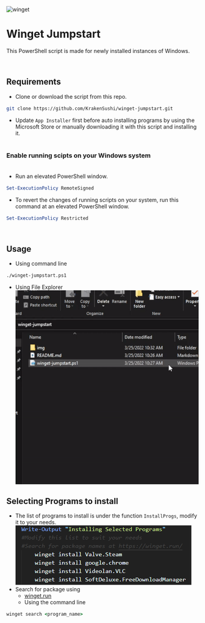 <img src="https://store-images.s-microsoft.com/image/apps.33061.13510798887475206.34a5b1cc-aab2-4ec5-ac80-54aecc0eb29a.fb80a0d9-dd99-4cfc-92c3-e937dd0dc5c9?mode=scale&q=90&h=200&w=200&background=%230078d7" alt="winget" width=100px><br>
# Winget Jumpstart


This PowerShell script is made for newly installed instances of Windows.

<br>

## Requirements

* Clone or download the script  from this repo.
```zsh
git clone https://github.com/KrakenSushi/winget-jumpstart.git
``` 
* Update `App Installer` first before auto installing programs by using the Microsoft Store or manually downloading it with this script and installing it.<br><br>
  
 ### Enable running scipts on your Windows system<br><br>
* Run an elevated PowerShell window.
```powershell
Set-ExecutionPolicy RemoteSigned
```
* To revert the changes of running scripts on your system, run this command at an elevated PowerShell window.
```powershell
Set-ExecutionPolicy Restricted
```
<br>

## Usage

* Using command line<br>
```sh
./winget-jumpstart.ps1
```

* Using File Explorer<br>
![Open](img/open.gif)

## Selecting Programs to install 

* The list of programs to install is under the function `InstallProgs`, modify it to your needs. 
  ![List](img/list.png)
* Search for package using
  * [winget.run](https://winget.run/) 
  * Using the command line
```cmd
winget search <program_name> 
```
